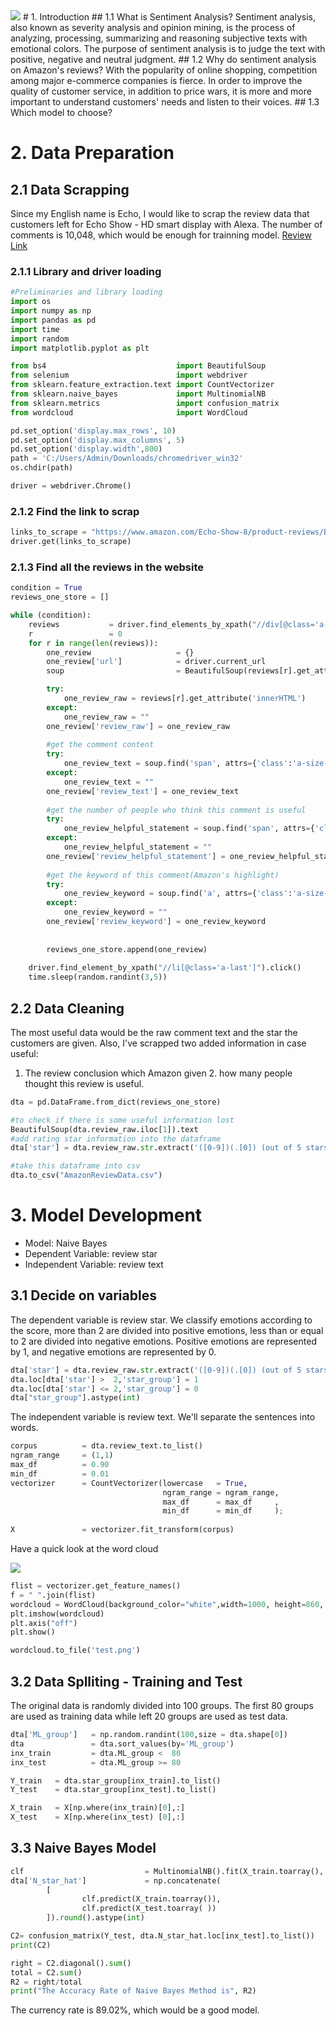 <img src="https://growtraffic-bc85.kxcdn.com/blog/wp-content/uploads/2019/01/Amazon-5-Star-Review-Illustration.jpg" width="%200" height="%100" />
# 1. Introduction
## 1.1 What is Sentiment Analysis?
Sentiment analysis, also known as severity analysis and opinion mining, is the process of analyzing, processing, summarizing and reasoning subjective texts with emotional colors. The purpose of sentiment analysis is to judge the text with positive, negative and neutral judgment. 
## 1.2 Why do sentiment analysis on Amazon's reviews?
With the popularity of online shopping, competition among major e-commerce companies is fierce. In order to improve the quality of customer service, in addition to price wars, it is more and more important to understand customers' needs and listen to their voices.
## 1.3 Which model to choose?


# 2. Data Preparation
## 2.1 Data Scrapping
Since my English name is Echo, I would like to scrap the review data that customers left for Echo Show - HD smart display with Alexa.
The number of comments is 10,048, which would be enough for trainning model. 
[Review Link](https://www.amazon.com/Echo-Show-8/product-reviews/B07PF1Y28C/ref=cm_cr_dp_d_show_all_btm?ie=UTF8&reviewerType=all_reviews)

### 2.1.1 Library and driver loading 
```python
#Preliminaries and library loading
import os
import numpy as np
import pandas as pd
import time
import random
import matplotlib.pyplot as plt

from bs4                             import BeautifulSoup
from selenium                        import webdriver
from sklearn.feature_extraction.text import CountVectorizer
from sklearn.naive_bayes             import MultinomialNB
from sklearn.metrics                 import confusion_matrix
from wordcloud                       import WordCloud

pd.set_option('display.max_rows', 10)
pd.set_option('display.max_columns', 5)
pd.set_option('display.width',800)
path = 'C:/Users/Admin/Downloads/chromedriver_win32' 
os.chdir(path)

driver = webdriver.Chrome()
```
### 2.1.2 Find the link to scrap
```python
links_to_scrape = "https://www.amazon.com/Echo-Show-8/product-reviews/B07PF1Y28C/ref=cm_cr_dp_d_show_all_btm?ie=UTF8&reviewerType=all_reviews"
driver.get(links_to_scrape)
```
### 2.1.3 Find all the reviews in the website
```python
condition = True
reviews_one_store = []

while (condition):
    reviews           = driver.find_elements_by_xpath("//div[@class='a-section review aok-relative']")
    r                 = 0
    for r in range(len(reviews)):
        one_review                   = {}
        one_review['url']            = driver.current_url
        soup                         = BeautifulSoup(reviews[r].get_attribute('innerHTML'),  "html.parser")

        try:
            one_review_raw = reviews[r].get_attribute('innerHTML')
        except:
            one_review_raw = ""
        one_review['review_raw'] = one_review_raw
    
        #get the comment content
        try:
            one_review_text = soup.find('span', attrs={'class':'a-size-base review-text review-text-content'}).text
        except:
            one_review_text = ""
        one_review['review_text'] = one_review_text
        
        #get the number of people who think this comment is useful
        try:
            one_review_helpful_statement = soup.find('span', attrs={'class':'a-size-base a-color-tertiary cr-vote-text'}).text
        except:
            one_review_helpful_statement = ""
        one_review['review_helpful_statement'] = one_review_helpful_statement
        
        #get the keyword of this comment(Amazon's highlight)
        try:
            one_review_keyword = soup.find('a', attrs={'class':'a-size-base a-link-normal review-title a-color-base review-title-content a-text-bold'}).text
        except:
            one_review_keyword = ""
        one_review['review_keyword'] = one_review_keyword
        
        
        reviews_one_store.append(one_review)
        
    driver.find_element_by_xpath("//li[@class='a-last']").click()
    time.sleep(random.randint(3,5)) 
```

## 2.2 Data Cleaning 
The most useful data would be the raw comment text and the star the customers are given. Also, I've scrapped two added information in case useful:
1. The review conclusion which Amazon given 2. how many people thought this review is useful. 

```python
dta = pd.DataFrame.from_dict(reviews_one_store)

#to check if there is some useful information lost
BeautifulSoup(dta.review_raw.iloc[1]).text
#add rating star information into the dataframe
dta['star'] = dta.review_raw.str.extract('([0-9])(.[0]) (out of 5 stars)').reset_index()[[0]].astype(int)

#take this dataframe into csv
dta.to_csv("AmazonReviewData.csv")   
```

# 3. Model Development
* Model: Naive Bayes
* Dependent Variable: review star
* Independent Variable: review text

## 3.1 Decide on variables
The dependent variable is review star. We classify emotions according to the score, more than 2 are divided into positive emotions, less than or equal to 2 are divided into negative emotions. Positive emotions are represented by 1, and negative emotions are represented by 0.
```python
dta['star'] = dta.review_raw.str.extract('([0-9])(.[0]) (out of 5 stars)').reset_index()[[0]].astype(int)
dta.loc[dta['star'] >  2,'star_group'] = 1
dta.loc[dta['star'] <= 2,'star_group'] = 0
dta["star_group"].astype(int)
```
The independent variable is review text. We'll separate the sentences into words.
```python
corpus          = dta.review_text.to_list()
ngram_range     = (1,1)
max_df          = 0.90
min_df          = 0.01
vectorizer      = CountVectorizer(lowercase   = True,
                                  ngram_range = ngram_range,
                                  max_df      = max_df     ,
                                  min_df      = min_df     );
                                  
X               = vectorizer.fit_transform(corpus)
```
Have a quick look at the word cloud

<img src="https://s3.ax1x.com/2020/12/08/rp79D1.png" width="%10" height="%10" />

```python
flist = vectorizer.get_feature_names()
f = " ".join(flist)
wordcloud = WordCloud(background_color="white",width=1000, height=860, margin=2).generate(f)
plt.imshow(wordcloud)
plt.axis("off")
plt.show()

wordcloud.to_file('test.png')
```

## 3.2 Data Splliting - Training and Test
The original data is randomly divided into 100 groups. The first 80 groups are used as training data while left 20 groups are used as test data.
```python
dta['ML_group']   = np.random.randint(100,size = dta.shape[0])
dta               = dta.sort_values(by='ML_group')
inx_train         = dta.ML_group <  80                     
inx_test          = dta.ML_group >= 80

Y_train   = dta.star_group[inx_train].to_list()
Y_test    = dta.star_group[inx_test].to_list()

X_train   = X[np.where(inx_train)[0],:]
X_test    = X[np.where(inx_test) [0],:]
```
## 3.3 Naive Bayes Model
```python
clf                           = MultinomialNB().fit(X_train.toarray(), Y_train)
dta['N_star_hat']             = np.concatenate(
        [
                clf.predict(X_train.toarray()),
                clf.predict(X_test.toarray( ))
        ]).round().astype(int)

C2= confusion_matrix(Y_test, dta.N_star_hat.loc[inx_test].to_list())
print(C2)

right = C2.diagonal().sum()
total = C2.sum()
R2 = right/total
print("The Accuracy Rate of Naive Bayes Method is", R2)  
```
The currency rate is 89.02%, which would be a good model.
